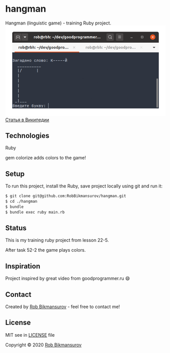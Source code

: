 # hangman
Hangman (linguistic game) - training Ruby project.
![Hangman game](hangman.gif)
[Статья в Википедии](https://ru.wikipedia.org/wiki/Виселица_(игра))
	
## Technologies
Ruby

gem colorize adds colors to the game!

## Setup
To run this project, install the Ruby, save project locally using git and run it:

```bash
$ git clone git@github.com:RobBikmansurov/hangman.git
$ cd ./hangman
$ bundle 
$ bundle exec ruby main.rb
```
## Status
This is my training ruby project from lesson 22-5.

After task 52-2 the game plays colors.

## Inspiration
Project inspired by great video from goodprogrammer.ru :smile:

## Contact
Created by [Rob Bikmansurov](mailto:robb@mail.ru) - feel free to contact me!

## License

MIT
see in [LICENSE](LICENSE) file

Copyright &copy; 2020 [Rob Bikmansurov](https://robbikmansurov.github.io/cv/)


